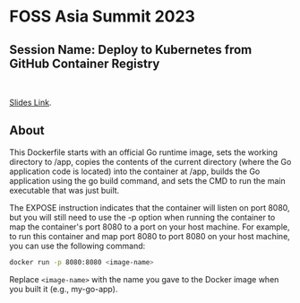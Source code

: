 # FOSS Asia Summit 2023
## Session Name: Deploy to Kubernetes from GitHub Container Registry
<br/>

[Slides Link](https://github.com/chamodshehanka/fossasia-summit-2023/blob/main/docs/Deploy%20to%20Kubernetes%20from%20GHCR.pdf).

## About

This Dockerfile starts with an official Go runtime image, sets the working directory to /app, copies the contents of the current directory (where the Go application code is located) into the container at /app, builds the Go application using the go build command, and sets the CMD to run the main executable that was just built.

The EXPOSE instruction indicates that the container will listen on port 8080, but you will still need to use the -p option when running the container to map the container's port 8080 to a port on your host machine. For example, to run this container and map port 8080 to port 8080 on your host machine, you can use the following command:

```bash
docker run -p 8080:8080 <image-name>
```

Replace `<image-name>` with the name you gave to the Docker image when you built it (e.g., my-go-app).
